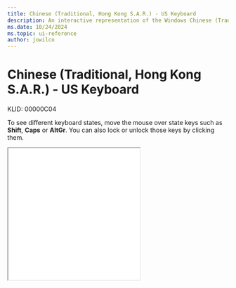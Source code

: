 ```yaml
---
title: Chinese (Traditional, Hong Kong S.A.R.) - US Keyboard
description: An interactive representation of the Windows Chinese (Traditional, Hong Kong S.A.R.) - US keyboard. To see different keyboard states, click or move the mouse over the state keys.
ms.date: 10/24/2024
ms.topic: ui-reference
author: jowilco
---
```


# Chinese (Traditional, Hong Kong S.A.R.) - US Keyboard

KLID: 00000C04

To see different keyboard states, move the mouse over state keys such as **Shift**, **Caps** or **AltGr**. You can also lock or unlock those keys by clicking them.

<iframe src="kbdus_5.html" height="300"></iframe>
